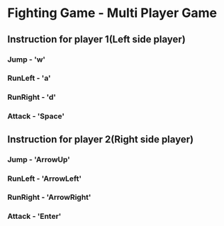 # Fighting Game - Multi Player Game

## Instruction for player 1(Left side player)
### Jump - 'w'
### RunLeft - 'a'
### RunRight - 'd'
### Attack - 'Space'


## Instruction for player 2(Right side player)
### Jump - 'ArrowUp'
### RunLeft - 'ArrowLeft'
### RunRight - 'ArrowRight'
### Attack - 'Enter'